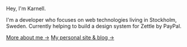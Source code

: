 
Hey, I'm Karnell.

I'm a developer who focuses on web technologies living in Stockholm, Sweden. Currently helping to build a design system for Zettle by PayPal.

[More about me →](https://karnellschultz.com/about)
[My personal site & blog →](https://karnellschultz.com/)
